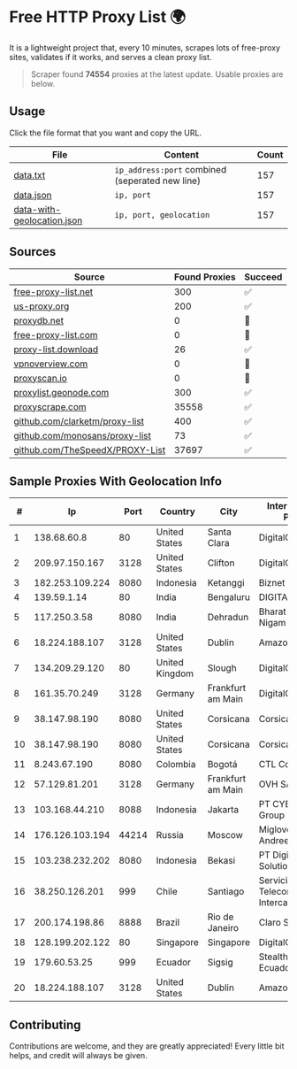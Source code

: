 
# Free HTTP Proxy List 🌍

It is a lightweight project that, every 10 minutes, scrapes lots of free-proxy sites, validates if it works, and serves a clean proxy list.


> Scraper found **74554** proxies at the latest update. Usable proxies are below.

## Usage

Click the file format that you want and copy the URL.


|File|Content|Count|
|----|-------|-----|
|[data.txt](https://raw.githubusercontent.com/themiralay/Proxy-List-World/master/data.txt)|`ip_address:port` combined (seperated new line)|157|
|[data.json](https://raw.githubusercontent.com/themiralay/Proxy-List-World/master/data.json)|`ip, port`|157|
|[data-with-geolocation.json](https://raw.githubusercontent.com/themiralay/Proxy-List-World/master/data-with-geolocation.json)|`ip, port, geolocation`|157|

## Sources

|Source|Found Proxies|Succeed|
|------|-------------|-------|
|[free-proxy-list.net](https://free-proxy-list.net)|300|✅|
|[us-proxy.org](https://www.us-proxy.org)|200|✅|
|[proxydb.net](http://proxydb.net)|0|🚫|
|[free-proxy-list.com](https://free-proxy-list.com/?page=&port=&type%5B%5D=http&type%5B%5D=https&up_time=0&search=Search)|0|🚫|
|[proxy-list.download](https://www.proxy-list.download/HTTP)|26|✅|
|[vpnoverview.com](https://vpnoverview.com/privacy/anonymous-browsing/free-proxy-servers)|0|🚫|
|[proxyscan.io](https://www.proxyscan.io)|0|🚫|
|[proxylist.geonode.com](https://proxylist.geonode.com/api/proxy-list?limit=300&page=1&sort_by=lastChecked&sort_type=desc&protocols=http,https)|300|✅|
|[proxyscrape.com](https://api.proxyscrape.com/v2/?request=displayproxies&protocol=http&timeout=10000&country=all&ssl=all&anonymity=all)|35558|✅|
|[github.com/clarketm/proxy-list](https://raw.githubusercontent.com/clarketm/proxy-list/master/proxy-list-raw.txt)|400|✅|
|[github.com/monosans/proxy-list](https://raw.githubusercontent.com/monosans/proxy-list/main/proxies/http.txt)|73|✅|
|[github.com/TheSpeedX/PROXY-List](https://raw.githubusercontent.com/TheSpeedX/PROXY-List/master/http.txt)|37697|✅|


## Sample Proxies With Geolocation Info

|#|Ip|Port|Country|City|Internet Service Provider|
|-|--|----|-------|----|-------------------------|
|1|138.68.60.8|80|United States|Santa Clara|DigitalOcean, LLC|
|2|209.97.150.167|3128|United States|Clifton|DigitalOcean, LLC|
|3|182.253.109.224|8080|Indonesia|Ketanggi|Biznet Metronet|
|4|139.59.1.14|80|India|Bengaluru|DIGITALOCEAN|
|5|117.250.3.58|8080|India|Dehradun|Bharat Sanchar Nigam Ltd|
|6|18.224.188.107|3128|United States|Dublin|Amazon.com, Inc.|
|7|134.209.29.120|80|United Kingdom|Slough|DigitalOcean, LLC|
|8|161.35.70.249|3128|Germany|Frankfurt am Main|DigitalOcean, LLC|
|9|38.147.98.190|8080|United States|Corsicana|Corsicana ISD|
|10|38.147.98.190|8080|United States|Corsicana|Corsicana ISD|
|11|8.243.67.190|8080|Colombia|Bogotá|CTL Colombia|
|12|57.129.81.201|3128|Germany|Frankfurt am Main|OVH SAS|
|13|103.168.44.210|8088|Indonesia|Jakarta|PT CYB Media Group|
|14|176.126.103.194|44214|Russia|Moscow|Miglovets Egor Andreevich|
|15|103.238.232.202|8080|Indonesia|Bekasi|PT Digital Netcom Solution|
|16|38.250.126.201|999|Chile|Santiago|Servicios De Telecomunicaciones Intercable Ltda.|
|17|200.174.198.86|8888|Brazil|Rio de Janeiro|Claro S.A|
|18|128.199.202.122|80|Singapore|Singapore|DigitalOcean, LLC|
|19|179.60.53.25|999|Ecuador|Sigsig|Stealth Telecom del Ecuador|
|20|18.224.188.107|3128|United States|Dublin|Amazon.com, Inc.|



## Contributing

Contributions are welcome, and they are greatly appreciated! Every
little bit helps, and credit will always be given.

